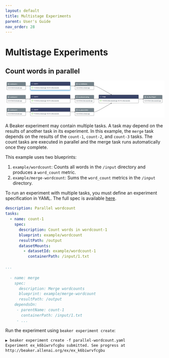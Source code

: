 ```yaml
---
layout: default
title: Multistage Experiments
parent: User's Guide
nav_order: 28
---
```


# Multistage Experiments

## Count words in parallel

![Parallel wordcount experiment graph](../images/parallel-wordcount.png)

A Beaker experiment may contain multiple tasks.
A task may depend on the results of another task in its experiment.
In this example, the `merge` task depends on the results of the `count-1`, `count-2`, and `count-3` tasks.
The count tasks are executed in parallel and the merge task runs automatically once they complete.

This example uses two blueprints:
1. `example/wordcount`: Counts all words in the `/input` directory and produces a `word_count` metric.
2. `example/merge-wordcount`: Sums the `word_count` metrics in the `/input` directory.

To run an experiment with multiple tasks, you must define an experiment specification in YAML.
The full spec is available [here](../parallel-wordcount.yml).

```yaml
description: Parallel wordcount
tasks:
  - name: count-1
    spec:
      description: Count words in wordcount-1
      blueprint: example/wordcount
      resultPath: /output
      datasetMounts:
        - datasetId: example/wordcount-1
          containerPath: /input/1.txt

...

  - name: merge
    spec:
      description: Merge wordcounts
      blueprint: example/merge-wordcount
      resultPath: /output
    dependsOn:
     - parentName: count-1
       containerPath: /input/1.txt
     - ...
```

Run the experiment using `beaker experiment create`:

```
▶ beaker experiment create -f parallel-wordcount.yaml
Experiment ex_k6biwrvfcgbu submitted. See progress at http://beaker.allenai.org/ex/ex_k6biwrvfcgbu
```
